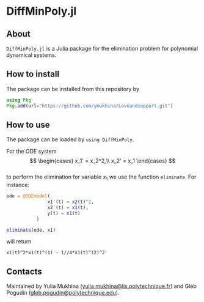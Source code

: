# DiffMinPoly.jl


## About

`DiffMinPoly.jl` is a Julia package for the elimination problem for polynomial dynamical systems.

## How to install

The package can be installed from this repository by

```julia
using Pkg
Pkg.add(url="https://github.com/ymukhina/Loveandsupport.git")
```

## How to use

The package can be loaded by `using DiffMinPoly`.

For the ODE system
$$ \begin{cases} 
    x_1' = x_2^2,\\
    x_2' = x_1
    \end{cases}
$$  
to perform the elimination for variable $x_1$ we use the function `eliminate`. 
For instance:

```julia
ode = @ODEmodel(
               x1'(t) = x2(t)^2,
               x2'(t) = x1(t),
               y(t) = x1(t)
           )

eliminate(ode, x1)
```
will return

```
x1(t)^2*x1(t)^(1) - 1//4*x1(t)^(2)^2
```



## Contacts

Maintained by Yulia Mukhina (yulia.mukhina@lix.polytechnique.fr) and Gleb Pogudin (gleb.pogudin@polytechnique.edu).
